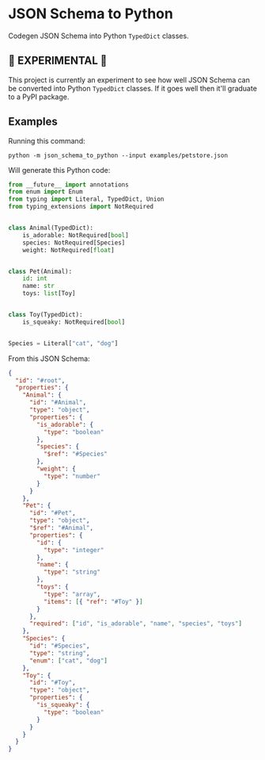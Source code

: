 # JSON Schema to Python

Codegen JSON Schema into Python `TypedDict` classes.

## 🚧 EXPERIMENTAL 🚧

This project is currently an experiment to see how well JSON Schema can be converted into Python `TypedDict` classes. If it goes well then it'll graduate to a PyPI package.

## Examples

Running this command:

```
python -m json_schema_to_python --input examples/petstore.json
```

Will generate this Python code:

```py
from __future__ import annotations
from enum import Enum
from typing import Literal, TypedDict, Union
from typing_extensions import NotRequired


class Animal(TypedDict):
    is_adorable: NotRequired[bool]
    species: NotRequired[Species]
    weight: NotRequired[float]


class Pet(Animal):
    id: int
    name: str
    toys: list[Toy]


class Toy(TypedDict):
    is_squeaky: NotRequired[bool]


Species = Literal["cat", "dog"]
```

From this JSON Schema:

```json
{
  "id": "#root",
  "properties": {
    "Animal": {
      "id": "#Animal",
      "type": "object",
      "properties": {
        "is_adorable": {
          "type": "boolean"
        },
        "species": {
          "$ref": "#Species"
        },
        "weight": {
          "type": "number"
        }
      }
    },
    "Pet": {
      "id": "#Pet",
      "type": "object",
      "$ref": "#Animal",
      "properties": {
        "id": {
          "type": "integer"
        },
        "name": {
          "type": "string"
        },
        "toys": {
          "type": "array",
          "items": [{ "ref": "#Toy" }]
        }
      },
      "required": ["id", "is_adorable", "name", "species", "toys"]
    },
    "Species": {
      "id": "#Species",
      "type": "string",
      "enum": ["cat", "dog"]
    },
    "Toy": {
      "id": "#Toy",
      "type": "object",
      "properties": {
        "is_squeaky": {
          "type": "boolean"
        }
      }
    }
  }
}
```
